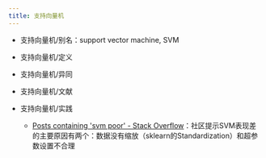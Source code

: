 ```yaml
---
title: 支持向量机
---
```


- 支持向量机/别名：support vector machine, SVM

- 支持向量机/定义

- 支持向量机/异同

- 支持向量机/文献

- 支持向量机/实践
	 - [Posts containing 'svm poor' - Stack Overflow](https://stackoverflow.com/search?q=svm+poor)：社区提示SVM表现差的主要原因有两个：数据没有缩放（sklearn的Standardization）和超参数设置不合理
